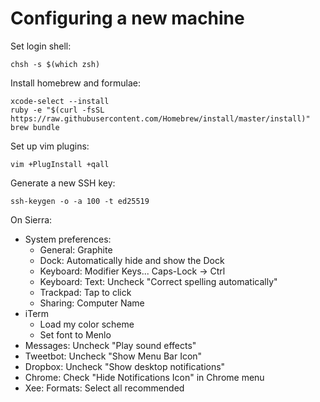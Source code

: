 # Configuring a new machine

Set login shell:

    chsh -s $(which zsh)

Install homebrew and formulae:

    xcode-select --install
    ruby -e "$(curl -fsSL https://raw.githubusercontent.com/Homebrew/install/master/install)"
    brew bundle

Set up vim plugins:

    vim +PlugInstall +qall

Generate a new SSH key:

    ssh-keygen -o -a 100 -t ed25519

On Sierra:

* System preferences:
    * General: Graphite
    * Dock: Automatically hide and show the Dock
    * Keyboard: Modifier Keys... Caps-Lock → Ctrl
    * Keyboard: Text: Uncheck "Correct spelling automatically"
    * Trackpad: Tap to click
    * Sharing: Computer Name
* iTerm
    * Load my color scheme
    * Set font to Menlo
* Messages: Uncheck "Play sound effects"
* Tweetbot: Uncheck "Show Menu Bar Icon"
* Dropbox: Uncheck "Show desktop notifications"
* Chrome: Check "Hide Notifications Icon" in Chrome menu
* Xee: Formats: Select all recommended
